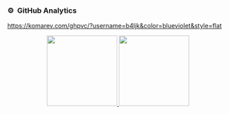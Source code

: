 ### ⚙️ &nbsp;GitHub Analytics

https://komarev.com/ghpvc/?username=b4ljk&color=blueviolet&style=flat
<p align="center">
<a href="https://github.com/b4ljk">
  <img height="160em" src="https://github-readme-stats-eight-theta.vercel.app/api?username=b4ljk&show_icons=true&theme=algolia&include_all_commits=true&count_private=true"/>
  <img height="160em" src="https://github-readme-stats-eight-theta.vercel.app/api/top-langs/?username=b4ljk&layout=compact&langs_count=8&theme=algolia"/>
</a>
</p>

